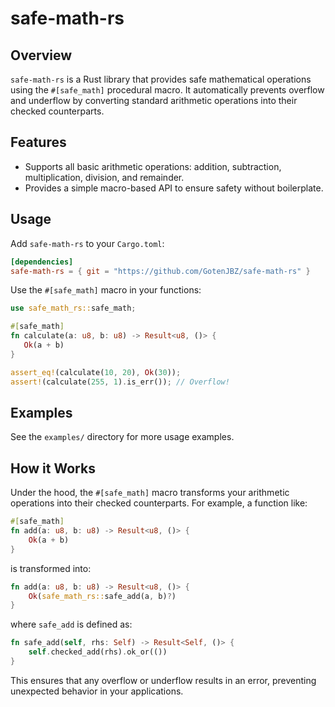# safe-math-rs

## Overview

`safe-math-rs` is a Rust library that provides safe mathematical operations using the `#[safe_math]` procedural macro. It automatically prevents overflow and underflow by converting standard arithmetic operations into their checked counterparts.

## Features

- Supports all basic arithmetic operations: addition, subtraction, multiplication, division, and remainder.
- Provides a simple macro-based API to ensure safety without boilerplate.

## Usage

Add `safe-math-rs` to your `Cargo.toml`:

```toml
[dependencies]
safe-math-rs = { git = "https://github.com/GotenJBZ/safe-math-rs" }
```

Use the `#[safe_math]` macro in your functions:

```rust
use safe_math_rs::safe_math;

#[safe_math]
fn calculate(a: u8, b: u8) -> Result<u8, ()> {
   Ok(a + b)
}

assert_eq!(calculate(10, 20), Ok(30));
assert!(calculate(255, 1).is_err()); // Overflow!
```

## Examples

See the `examples/` directory for more usage examples.

## How it Works

Under the hood, the `#[safe_math]` macro transforms your arithmetic operations into their checked counterparts. For example, a function like:

```rust
#[safe_math]
fn add(a: u8, b: u8) -> Result<u8, ()> {
    Ok(a + b)
}
```

is transformed into:

```rust
fn add(a: u8, b: u8) -> Result<u8, ()> {
    Ok(safe_math_rs::safe_add(a, b)?)
}
```

where `safe_add` is defined as:

```rust
fn safe_add(self, rhs: Self) -> Result<Self, ()> {
    self.checked_add(rhs).ok_or(())
}
```

This ensures that any overflow or underflow results in an error, preventing unexpected behavior in your applications.